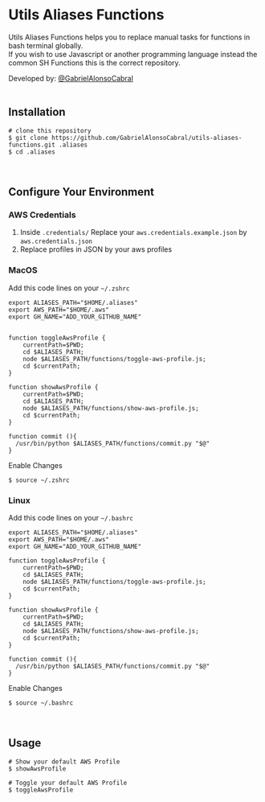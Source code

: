 # Utils Aliases Functions
  Utils Aliases Functions helps you to replace manual tasks for functions in bash terminal globally. <br/>
  If you wish to use Javascript or another programming language instead the common SH Functions this is the correct repository.


  Developed by: <a href="https://www.github.com/gabrielAlonsoCabral">@GabrielAlonsoCabral</a>  
  <br/>

## Installation

```
# clone this repository
$ git clone https://github.com/GabrielAlonsoCabral/utils-aliases-functions.git .aliases
$ cd .aliases
```

<br/>

## Configure Your Environment

### AWS Credentials
1. Inside ```.credentials/``` Replace your ```aws.credentials.example.json``` by ```aws.credentials.json```
2. Replace profiles in JSON by your aws profiles



### MacOS
Add this code lines on your ```~/.zshrc```

```
export ALIASES_PATH="$HOME/.aliases"
export AWS_PATH="$HOME/.aws"        
export GH_NAME="ADD_YOUR_GITHUB_NAME"


function toggleAwsProfile {
    currentPath=$PWD;
    cd $ALIASES_PATH;
    node $ALIASES_PATH/functions/toggle-aws-profile.js;
    cd $currentPath;
}

function showAwsProfile {
    currentPath=$PWD;
    cd $ALIASES_PATH;
    node $ALIASES_PATH/functions/show-aws-profile.js;
    cd $currentPath;
}  

function commit (){
  /usr/bin/python $ALIASES_PATH/functions/commit.py "$@"
}
```
Enable Changes
```
$ source ~/.zshrc
```


### Linux
Add this code lines on your ```~/.bashrc```

```
export ALIASES_PATH="$HOME/.aliases"
export AWS_PATH="$HOME/.aws"    
export GH_NAME="ADD_YOUR_GITHUB_NAME"

function toggleAwsProfile {
    currentPath=$PWD;
    cd $ALIASES_PATH;
    node $ALIASES_PATH/functions/toggle-aws-profile.js;
    cd $currentPath;
}

function showAwsProfile {
    currentPath=$PWD;
    cd $ALIASES_PATH;
    node $ALIASES_PATH/functions/show-aws-profile.js;
    cd $currentPath;
}

function commit (){
  /usr/bin/python $ALIASES_PATH/functions/commit.py "$@"
}
```
Enable Changes
```
$ source ~/.bashrc
```

<br/>

## Usage

```
# Show your default AWS Profile 
$ showAwsProfile

# Toggle your default AWS Profile 
$ toggleAwsProfile
```
